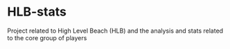 # HLB-stats
Project related to High Level Beach (HLB) and the analysis and stats related to the core group of players

